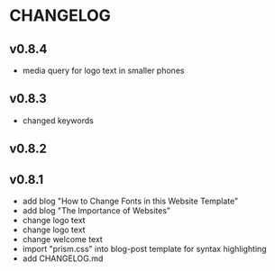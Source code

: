 # CHANGELOG

## v0.8.4

+ media query for logo text in smaller phones

## v0.8.3

+ changed keywords

## v0.8.2



## v0.8.1

+ add blog "How to Change Fonts in this Website Template"
+ add blog "The Importance of Websites"
+ change logo text
+ change logo text
+ change welcome text
+ import "prism.css" into blog-post template for syntax highlighting
+ add CHANGELOG.md